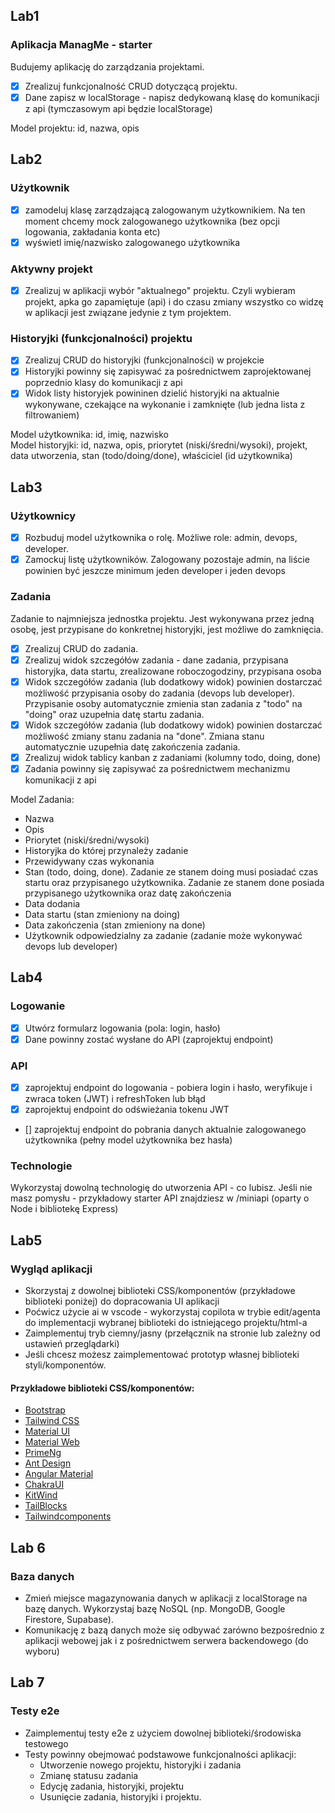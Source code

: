 ## Lab1

### Aplikacja ManagMe - starter

Budujemy aplikację do zarządzania projektami.

- [x] Zrealizuj funkcjonalność CRUD dotyczącą projektu.
- [x] Dane zapisz w localStorage - napisz dedykowaną klasę do komunikacji z api (tymczasowym api będzie localStorage)

Model projektu: id, nazwa, opis

## Lab2

### Użytkownik

- [x] zamodeluj klasę zarządzającą zalogowanym użytkownikiem. Na ten moment chcemy mock zalogowanego użytkownika (bez opcji logowania, zakładania konta etc)
- [x] wyświetl imię/nazwisko zalogowanego użytkownika

### Aktywny projekt

- [x] Zrealizuj w aplikacji wybór "aktualnego" projektu. Czyli wybieram projekt, apka go zapamiętuje (api) i do czasu zmiany wszystko co widzę w aplikacji jest związane jedynie z tym projektem.

### Historyjki (funkcjonalności) projektu

- [x] Zrealizuj CRUD do historyjki (funkcjonalności) w projekcie
- [x] Historyjki powinny się zapisywać za pośrednictwem zaprojektowanej poprzednio klasy do komunikacji z api
- [x] Widok listy historyjek powininen dzielić historyjki na aktualnie wykonywane, czekające na wykonanie i zamknięte (lub jedna lista z filtrowaniem)

Model użytkownika: id, imię, nazwisko  
Model historyjki: id, nazwa, opis, priorytet (niski/średni/wysoki), projekt, data utworzenia, stan (todo/doing/done), właściciel (id użytkownika)

## Lab3

### Użytkownicy

- [x] Rozbuduj model użytkownika o rolę. Możliwe role: admin, devops, developer.
- [x] Zamockuj listę użytkowników. Zalogowany pozostaje admin, na liście powinien być jeszcze minimum jeden developer i jeden devops

### Zadania

Zadanie to najmniejsza jednostka projektu. Jest wykonywana przez jedną osobę, jest przypisane do konkretnej historyjki, jest możliwe do zamknięcia.

- [x] Zrealizuj CRUD do zadania.
- [x] Zrealizuj widok szczegółów zadania - dane zadania, przypisana historyjka, data startu, zrealizowane roboczogodziny, przypisana osoba
- [x] Widok szczegółów zadania (lub dodatkowy widok) powinien dostarczać możliwość przypisania osoby do zadania (devops lub developer). Przypisanie osoby automatycznie zmienia stan zadania z "todo" na "doing" oraz uzupełnia datę startu zadania.
- [x] Widok szczegółów zadania (lub dodatkowy widok) powinien dostarczać możliwość zmiany stanu zadania na "done". Zmiana stanu automatycznie uzupełnia datę zakończenia zadania.
- [x] Zrealizuj widok tablicy kanban z zadaniami (kolumny todo, doing, done)
- [x] Zadania powinny się zapisywać za pośrednictwem mechanizmu komunikacji z api

Model Zadania:

- Nazwa
- Opis
- Priorytet (niski/średni/wysoki)
- Historyjka do której przynależy zadanie
- Przewidywany czas wykonania
- Stan (todo, doing, done). Zadanie ze stanem doing musi posiadać czas startu oraz przypisanego użytkownika. Zadanie ze stanem done posiada przypisanego użytkownika oraz datę zakończenia
- Data dodania
- Data startu (stan zmieniony na doing)
- Data zakończenia (stan zmieniony na done)
- Użytkownik odpowiedzialny za zadanie (zadanie może wykonywać devops lub developer)

## Lab4

### Logowanie

- [x] Utwórz formularz logowania (pola: login, hasło)
- [x] Dane powinny zostać wysłane do API (zaprojektuj endpoint)

### API

- [x] zaprojektuj endpoint do logowania - pobiera login i hasło, weryfikuje i zwraca token (JWT) i refreshToken lub błąd
- [x] zaprojektuj endpoint do odświeżania tokenu JWT
- [] zaprojektuj endpoint do pobrania danych aktualnie zalogowanego użytkownika (pełny model użytkownika bez hasła)

### Technologie

Wykorzystaj dowolną technologię do utworzenia API - co lubisz. Jeśli nie masz pomysłu - przykładowy starter API znajdziesz w /miniapi (oparty o Node i bibliotekę Express)

## Lab5

### Wygląd aplikacji

- Skorzystaj z dowolnej biblioteki CSS/komponentów (przykładowe biblioteki poniżej) do dopracowania UI aplikacji
- Poćwicz użycie ai w vscode - wykorzystaj copilota w trybie edit/agenta do implementacji wybranej biblioteki do istniejącego projektu/html-a
- Zaimplementuj tryb ciemny/jasny (przełącznik na stronie lub zależny od ustawień przeglądarki)
- Jeśli chcesz możesz zaimplementować prototyp własnej biblioteki styli/komponentów.

#### Przykładowe biblioteki CSS/komponentów:

- [Bootstrap](https://getbootstrap.com/)
- [Tailwind CSS](https://tailwindcss.com/)
- [Material UI](https://mui.com)
- [Material Web](https://m3.material.io/develop/web)
- [PrimeNg](https://primeng.org/)
- [Ant Design](https://ant.design/)
- [Angular Material](https://material.angular.io/)
- [ChakraUI](https://v2.chakra-ui.com/)
- [KitWind](https://kitwind.io/products/)
- [TailBlocks](https://tailblocks.cc/)
- [Tailwindcomponents](https://tailwindcomponents.com/)

## Lab 6

### Baza danych

- Zmień miejsce magazynowania danych w aplikacji z localStorage na bazę danych. Wykorzystaj bazę NoSQL (np. MongoDB, Google Firestore, Supabase).
- Komunikację z bazą danych może się odbywać zarówno bezpośrednio z aplikacji webowej jak i z pośrednictwem serwera backendowego (do wyboru)

## Lab 7 

### Testy e2e
- Zaimplementuj testy e2e z użyciem dowolnej biblioteki/środowiska testowego
- Testy powinny obejmować podstawowe funkcjonalności aplikacji: 
  - Utworzenie nowego projektu, historyjki i zadania
  - Zmianę statusu zadania
  - Edycję zadania, historyjki, projektu
  - Usunięcie zadania, historyjki i projektu.